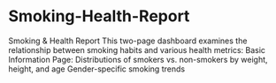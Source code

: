# Smoking-Health-Report
 Smoking &amp; Health Report This two-page dashboard examines the relationship between smoking habits and various health metrics:  Basic Information Page:  Distributions of smokers vs. non-smokers by weight, height, and age  Gender-specific smoking trends  
